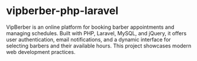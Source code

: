 # vipberber-php-laravel
VipBerber is an online platform for booking barber appointments and managing schedules. Built with PHP, Laravel, MySQL, and jQuery, it offers user authentication, email notifications, and a dynamic interface for selecting barbers and their available hours. This project showcases modern web development practices.
